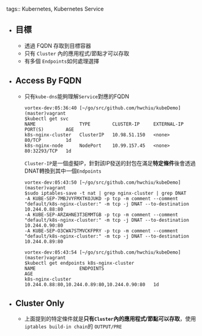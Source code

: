 tags:: Kubernetes, Kubernetes Service

- ## 目標
	- 透過 FQDN 存取到目標容器
	- 只有 `Cluster` 內的應用程式/節點才可以存取
	- 有多個 `Endpoints`如何處理選擇
- ## Access By FQDN
	- 只有`kube-dns`能夠理解`Service`對應的FQDN
	  ```
	  vortex-dev:05:36:40 [~/go/src/github.com/hwchiu/kubeDemo](master)vagrant
	  $kubectl get svc
	  NAME                TYPE        CLUSTER-IP     EXTERNAL-IP   PORT(S)        AGE
	  k8s-nginx-cluster   ClusterIP   10.98.51.150   <none>        80/TCP         1d
	  k8s-nginx-node      NodePort    10.99.157.45   <none>        80:32293/TCP   1d
	  ```
	  `Cluster-IP`是一個虛擬IP，針對該IP發送的封包在滿足**特定條件**後會透過DNAT轉換到其中一個`Endpoints`
	  ```
	  vortex-dev:05:43:50 [~/go/src/github.com/hwchiu/kubeDemo](master)vagrant
	  $sudo iptables-save -t nat | grep nginx-cluster | grep DNAT
	  -A KUBE-SEP-7MBJVYFMXTKOJUKD -p tcp -m comment --comment "default/k8s-nginx-cluster:" -m tcp -j DNAT --to-destination 10.244.0.88:80
	  -A KUBE-SEP-ARZAHNE3T3EMMTGB -p tcp -m comment --comment "default/k8s-nginx-cluster:" -m tcp -j DNAT --to-destination 10.244.0.90:80
	  -A KUBE-SEP-O3CWA7STMVCKFPRY -p tcp -m comment --comment "default/k8s-nginx-cluster:" -m tcp -j DNAT --to-destination 10.244.0.89:80
	  
	  vortex-dev:05:43:54 [~/go/src/github.com/hwchiu/kubeDemo](master)vagrant
	  $kubectl get endpoints k8s-nginx-cluster
	  NAME                ENDPOINTS                                      AGE
	  k8s-nginx-cluster   10.244.0.88:80,10.244.0.89:80,10.244.0.90:80   1d
	  ```
- ## Cluster Only
	- 上面提到的特定條件就是**只有``Cluster``內的應用程式/節點可以存取**，使用`iptables build-in chain`的 `OUTPUT/PRE`